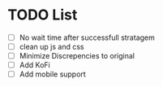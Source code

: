 # TODO List

- [ ] No wait time after successfull stratagem
- [ ] clean up js and css
- [ ] Minimize Discrepencies to original
- [ ] Add KoFi
- [ ] Add mobile support